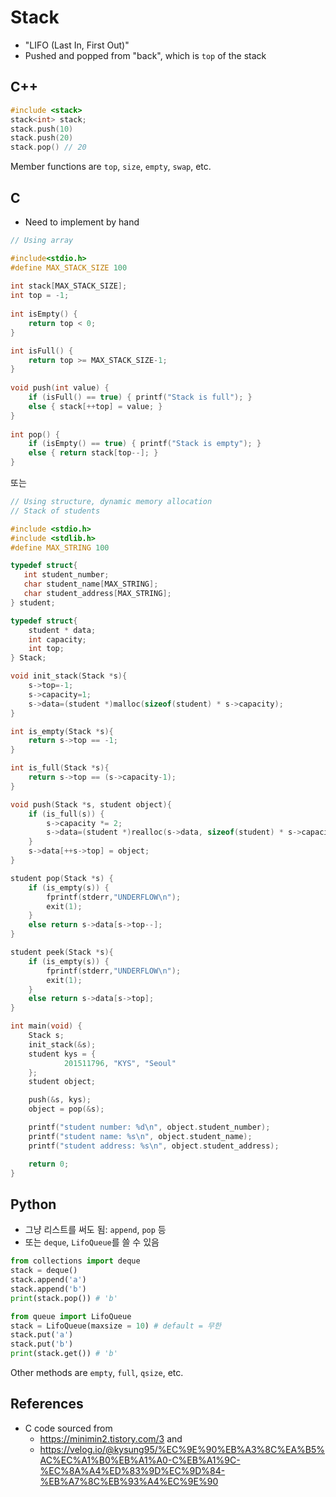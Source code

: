 # Stack
- "LIFO (Last In, First Out)"
- Pushed and popped from "back", which is `top` of the stack

## C++

``` C++
#include <stack>
stack<int> stack;
stack.push(10)
stack.push(20)
stack.pop() // 20
```

Member functions are `top`, `size`, `empty`, `swap`, etc.

## C
- Need to implement by hand

``` C
// Using array

#include<stdio.h>
#define MAX_STACK_SIZE 100
 
int stack[MAX_STACK_SIZE];
int top = -1;
 
int isEmpty() {
    return top < 0;
}

int isFull() {
    return top >= MAX_STACK_SIZE-1; 
}
 
void push(int value) {
    if (isFull() == true) { printf("Stack is full"); }
    else { stack[++top] = value; }
}
 
int pop() {
    if (isEmpty() == true) { printf("Stack is empty"); }
    else { return stack[top--]; }
}
```

또는

``` C
// Using structure, dynamic memory allocation
// Stack of students

#include <stdio.h>
#include <stdlib.h>
#define MAX_STRING 100

typedef struct{
   int student_number;
   char student_name[MAX_STRING];
   char student_address[MAX_STRING];
} student;

typedef struct{
    student * data;
    int capacity;  
    int top;
} Stack;

void init_stack(Stack *s){
    s->top=-1;
    s->capacity=1;
    s->data=(student *)malloc(sizeof(student) * s->capacity);
}

int is_empty(Stack *s){
    return s->top == -1;
}

int is_full(Stack *s){
    return s->top == (s->capacity-1);
}

void push(Stack *s, student object){
    if (is_full(s)) {
        s->capacity *= 2;
        s->data=(student *)realloc(s->data, sizeof(student) * s->capacity);
    }
    s->data[++s->top] = object;
}

student pop(Stack *s) {
    if (is_empty(s)) {
        fprintf(stderr,"UNDERFLOW\n");
        exit(1);
    }
    else return s->data[s->top--];
}

student peek(Stack *s){
    if (is_empty(s)) {
        fprintf(stderr,"UNDERFLOW\n");
        exit(1);
    }
    else return s->data[s->top];
}

int main(void) {
    Stack s;
    init_stack(&s);
    student kys = {
            201511796, "KYS", "Seoul"
    };
    student object;

    push(&s, kys);
    object = pop(&s);

    printf("student number: %d\n", object.student_number);
    printf("student name: %s\n", object.student_name);
    printf("student address: %s\n", object.student_address);

    return 0;
}

```

## Python
- 그냥 리스트를 써도 됨: `append`, `pop` 등
- 또는 `deque`, `LifoQueue`를 쓸 수 있음

``` Python
from collections import deque
stack = deque()
stack.append('a')
stack.append('b')
print(stack.pop()) # 'b'
```

``` Python
from queue import LifoQueue
stack = LifoQueue(maxsize = 10) # default = 무한
stack.put('a')
stack.put('b')
print(stack.get()) # 'b'
```

Other methods are `empty`, `full`, `qsize`, etc.

## References
- C code sourced from
    - https://minimin2.tistory.com/3 and
    - https://velog.io/@kysung95/%EC%9E%90%EB%A3%8C%EA%B5%AC%EC%A1%B0%EB%A1%A0-C%EB%A1%9C-%EC%8A%A4%ED%83%9D%EC%9D%84-%EB%A7%8C%EB%93%A4%EC%9E%90